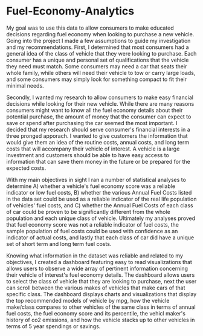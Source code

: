 # Fuel-Economy-Analytics

My goal was to use this data to allow consumers to make educated decisions regarding fuel economy when looking to purchase a new vehicle. Going into the project I made a few assumptions to guide my investigation and my recommendations. First, I determined that most consumers had a general idea of the class of vehicle that they were looking to purchase. Each consumer has a unique and personal set of qualifications that the vehicle they need must match. Some consumers may need a car that seats their whole family, while others will need their vehicle to tow or carry large loads, and some consumers may simply look for something compact to fit their minimal needs.

Secondly, I wanted my research to allow consumers to make easy financial decisions while looking for their new vehicle. While there are many reasons consumers might want to know all the fuel economy details about their potential purchase, the amount of money that the consumer can expect to save or spend after purchasing the car seemed the most important. I decided that my research should serve consumer's financial interests in a three pronged apporach. I wanted to give customers the information that would give them an idea of the routine costs, annual costs, and long term costs that will accompany their vehicle of interest. A vehicle is a large investment and customers should be able to have easy access to information that can save them money in the future or be prepared for the expected costs.

With my main objectives in sight I ran a number of statistical analyses to determine A) whether a vehicle's fuel economy score was a reliable indicator or low fuel costs, B) whether the various Annual Fuel Costs listed in the data set could be used as a reliable indicator of the real life population of vehicles' fuel costs, and C) whether the Annual Fuel Costs of each class of car could be proven to be significantly different from the whole population and each unique class of vehicle. Ultimately my analyses proved that fuel economy score was not a reliable indicator of fuel costs, the sample population of fuel costs could be used with confidence as an indicator of actual costs, and lastly that each class of car did have a unique set of short term and long term fuel costs.

Knowing what information in the dataset was reliable and related to my objectives, I created a dashboard featuring easy to read visualizations that allows users to observe a wide array of pertinent information concerning their vehicle of interest's fuel economy details. The dashboard allows users to select the class of vehicle that they are looking to purchase, next the user can scroll between the various makes of vehicles that make cars of that specific class. The dashboard displays charts and visualizations that display the top recommended models of vehicle by mpg, how the vehicle make/class compares to other vehicles of the same class in terms of annual fuel costs, the fuel economy score and its percentile, the vehicl maker's history of co2 emissions, and how the vehicle stacks up to other vehicles in terms of 5 year spendings or savings.
